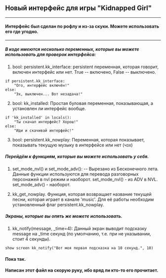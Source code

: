 ## Новый интерфейс для игры "Kidnapped Girl"

--------------------------------------------------

#### Интерфейс был сделан по рофлу и из-за скуки. Можете использовать его где угодно. 

--------------------------------------------------

##### В коде имеются несколько переменных, которые вы можете использовать для проверок интерфейса:

1. bool: persistent.kk_interface:
persistent переменная, которая говорит, включен интерфейс или нет. True -- включено, False -- выключено.

```
if persistent.kk_interface:
	"Ого, интерфейс включён!"
else:
	"Эх, выключен... Вот незадача!"
```

2. bool: kk_installed:
Простая буловая переменная, показывающая, а установлен ли интерфейс вообще. 

```
if 'kk_installed' in locals():
	"Ты скачал интерфейс? Хорош!"
else:
	"Иди и скачивай интерфейс!"
```

3. bool: persistent.kk_nowplay:
Переменная, которая показывает, показывать текущую музыку в интерфейсе или нет (чзх)

##### Перейдём к функциям, которые вы можете использовать у себя.

1. set_mode_nvl() и set_mode_adv(): -- Вырезано из Бесконечного лета.
Данные функции используются для перевода разговорных персонажей в nvl режим и наоборот. set_mode_nvl() - из ADV в NVL. set_mode_adv() - наоборот.

2. kk_get_nowplay.
Функция, которая возвращает название текущей песни, которая играет в канале 'music'. Для её работы необходим установленный флаг persistent.kk_nowplay.

##### Экраны, которые вы опять же можете использовать.

1. kk_notify(message, _time=4):
Данный экран выводит подсказку message на _time секунд (по умолчанию, т.е. при не указывании, стоит 4 секунды).

```
show screen kk_notify("Вот моя первая подсказка на 10 секунд.", 10)
```

#### Пока так.
#### Написан этот файл на скорую руку, ибо вряд ли кто-то его прочитает.




